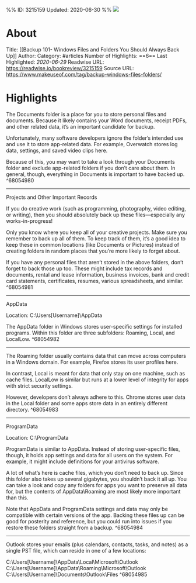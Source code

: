 %%
ID: 3215159
Updated: 2020-06-30
%%
![](https://readwise-assets.s3.amazonaws.com/static/images/article0.00998d930354.png)

# About
Title: [[Backup 101- Windows Files and Folders You Should Always Back Up]]
Author: 
Category: #articles
Number of Highlights: ==6==
Last Highlighted: *2020-06-29*
Readwise URL: https://readwise.io/bookreview/3215159
Source URL: https://www.makeuseof.com/tag/backup-windows-files-folders/


# Highlights 
The Documents folder is a place for you to store personal files and documents. Because it likely contains your Word documents, receipt PDFs, and other related data, it’s an important candidate for backup.

Unfortunately, many software developers ignore the folder’s intended use and use it to store app-related data. For example, Overwatch stores log data, settings, and saved video clips here.

Because of this, you may want to take a look through your Documents folder and exclude app-related folders if you don’t care about them. In general, though, everything in Documents is important to have backed up.  ^68054980

---

Projects and Other Important Records

If you do creative work (such as programming, photography, video editing, or writing), then you should absolutely back up these files—especially any works-in-progress!

Only you know where you keep all of your creative projects. Make sure you remember to back up all of them. To keep track of them, it’s a good idea to keep these in common locations (like Documents or Pictures) instead of creating folders in random places that you’re more likely to forget about.

If you have any personal files that aren’t stored in the above folders, don’t forget to back those up too. These might include tax records and documents, rental and lease information, business invoices, bank and credit card statements, certificates, resumes, various spreadsheets, and similar.  ^68054981

---

AppData

Location: C:\Users\[Username]\AppData

The AppData folder in Windows stores user-specific settings for installed programs. Within this folder are three subfolders: Roaming, Local, and LocalLow.  ^68054982

---

The Roaming folder usually contains data that can move across computers in a Windows domain. For example, Firefox stores its user profiles here.

In contrast, Local is meant for data that only stay on one machine, such as cache files. LocalLow is similar but runs at a lower level of integrity for apps with strict security settings.

However, developers don’t always adhere to this. Chrome stores user data in the Local folder and some apps store data in an entirely different directory.  ^68054983

---

ProgramData

Location: C:\ProgramData

ProgramData is similar to AppData. Instead of storing user-specific files, though, it holds app settings and data for all users on the system. For example, it might include definitions for your antivirus software.

A lot of what’s here is cache files, which you don’t need to back up. Since this folder also takes up several gigabytes, you shouldn’t back it all up. You can take a look and copy any folders for apps you want to preserve all data for, but the contents of AppData\Roaming are most likely more important than this.

Note that AppData and ProgramData settings and data may only be compatible with certain versions of the app. Backing these files up can be good for posterity and reference, but you could run into issues if you restore these folders straight from a backup.  ^68054984

---

Outlook stores your emails (plus calendars, contacts, tasks, and notes) as a single PST file, which can reside in one of a few locations:

C:\Users\[Username]\AppData\Local\Microsoft\Outlook
C:\Users\[Username]\AppData\Roaming\Microsoft\Outlook
C:\Users\[Username]\Documents\Outlook\Files  ^68054985

